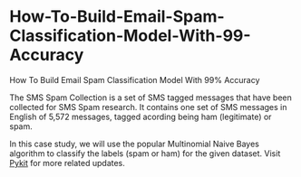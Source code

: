 # How-To-Build-Email-Spam-Classification-Model-With-99-Accuracy
How To Build Email Spam Classification Model With 99% Accuracy

The SMS Spam Collection is a set of SMS tagged messages that have been collected for SMS Spam research. It contains one set of SMS messages in English of 5,572 messages, tagged acording being ham (legitimate) or spam.

In this case study, we will use the popular Multinomial Naive Bayes algorithm to classify the labels (spam or ham) for the given dataset.
Visit [Pykit](https://pykit.org/) for more related updates.
